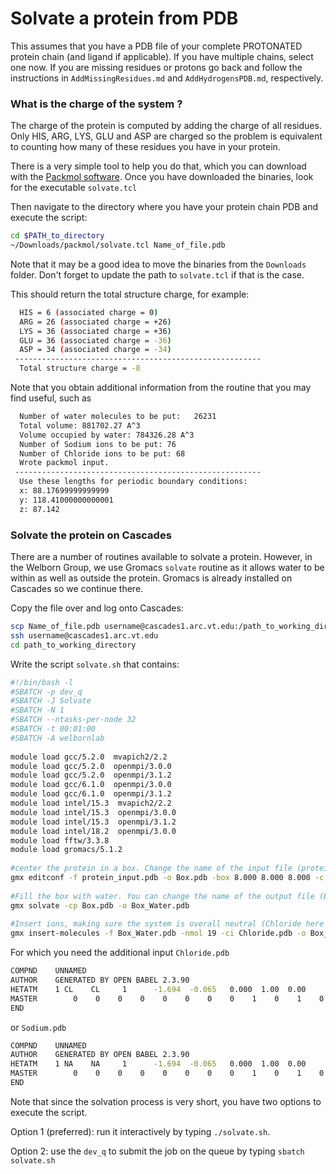 # Solvate a protein from PDB

This assumes that you have a PDB file of your complete PROTONATED protein chain (and ligand if applicable). If you have multiple chains, select one now. If you are missing residues or protons go back and follow the instructions in `AddMissingResidues.md` and `AddHydrogensPDB.md`, respectively. 

### What is the charge of the system ?
The charge of the protein is computed by adding the charge of all residues. Only HIS, ARG, LYS, GLU and ASP are charged so the problem is equivalent to counting how many of these residues you have in your protein. 

There is a very simple tool to help you do that, which you can download with the [Packmol software](http://m3g.iqm.unicamp.br/packmol/download.shtml). Once you have downloaded the binaries, look for the executable `solvate.tcl`

Then navigate to the directory where you have your protein chain PDB and execute the script:

```sh
cd $PATH_to_directory
~/Downloads/packmol/solvate.tcl Name_of_file.pdb

```
Note that it may be a good idea to move the binaries from the `Downloads` folder. Don't forget to update the path to `solvate.tcl` if that is the case. 

This should return the total structure charge, for example:

```sh
  HIS = 6 (associated charge = 0) 
  ARG = 26 (associated charge = +26) 
  LYS = 36 (associated charge = +36) 
  GLU = 36 (associated charge = -36) 
  ASP = 34 (associated charge = -34) 
 -------------------------------------------------------
  Total structure charge = -8
```

Note that you obtain additional information from the routine that you may find useful, such as

```sh
  Number of water molecules to be put:   26231 
  Total volume: 881702.27 A^3
  Volume occupied by water: 784326.28 A^3 
  Number of Sodium ions to be put: 76
  Number of Chloride ions to be put: 68
  Wrote packmol input. 
 -------------------------------------------------------
  Use these lengths for periodic boundary conditions: 
  x: 88.17699999999999
  y: 118.41000000000001
  z: 87.142
```

### Solvate the protein on Cascades
There are a number of routines available to solvate a protein. However, in the Welborn Group, we use Gromacs `solvate` routine as it allows water to be within as well as outside the protein. Gromacs is already installed on Cascades so we continue there. 

Copy the file over and log onto Cascades:

```sh
scp Name_of_file.pdb username@cascades1.arc.vt.edu:/path_to_working_directory/
ssh username@cascades1.arc.vt.edu
cd path_to_working_directory

```
Write the script `solvate.sh` that contains:

```sh
#!/bin/bash -l
#SBATCH -p dev_q
#SBATCH -J Solvate
#SBATCH -N 1
#SBATCH --ntasks-per-node 32
#SBATCH -t 00:01:00 
#SBATCH -A welbornlab
 
module load gcc/5.2.0  mvapich2/2.2
module load gcc/5.2.0  openmpi/3.0.0
module load gcc/5.2.0  openmpi/3.1.2
module load gcc/6.1.0  openmpi/3.0.0
module load gcc/6.1.0  openmpi/3.1.2
module load intel/15.3  mvapich2/2.2
module load intel/15.3  openmpi/3.0.0
module load intel/15.3  openmpi/3.1.2
module load intel/18.2  openmpi/3.0.0
module load fftw/3.3.8
module load gromacs/5.1.2 
​
#center the protein in a box. Change the name of the input file (protein_input.pdb and the size of the box. The units are in nm here!
gmx editconf -f protein_input.pdb -o Box.pdb -box 8.000 8.000 8.000 -c 
​
#Fill the box with water. You can change the name of the output file (Box_Water.pdb)
gmx solvate -cp Box.pdb -o Box_Water.pdb
​
#Insert ions, making sure the system is overall neutral (Chloride here but could be sodium if positive charges are needed or both if we want 0.1M ions for example). You need to change how many ions you want (19 here) and the name of the output file. Chloride.pdb is an input.
gmx insert-molecules -f Box_Water.pdb -nmol 19 -ci Chloride.pdb -o Box_Water_Cl.pdb
```

For which you need the additional input `Chloride.pdb`

```sh
COMPND    UNNAMED
AUTHOR    GENERATED BY OPEN BABEL 2.3.90
HETATM    1 CL    CL     1      -1.694  -0.065   0.000  1.00  0.00          Cl  
MASTER        0    0    0    0    0    0    0    0    1    0    1    0
END
```

or `Sodium.pdb`

```sh
COMPND    UNNAMED
AUTHOR    GENERATED BY OPEN BABEL 2.3.90
HETATM    1 NA    NA     1      -1.694  -0.065   0.000  1.00  0.00          Na  
MASTER        0    0    0    0    0    0    0    0    1    0    1    0
END
```

Note that since the solvation process is very short, you have two options to execute the script.

Option 1 (preferred): run it interactively by typing `./solvate.sh`.

Option 2: use the `dev_q` to submit the job on the queue by typing `sbatch solvate.sh`


